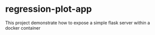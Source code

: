 # regression-plot-app
This project demonstrate how to expose a simple flask server within a docker container
